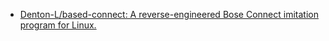 - [Denton-L/based-connect: A reverse-engineered Bose Connect imitation program for Linux.](https://github.com/Denton-L/based-connect)